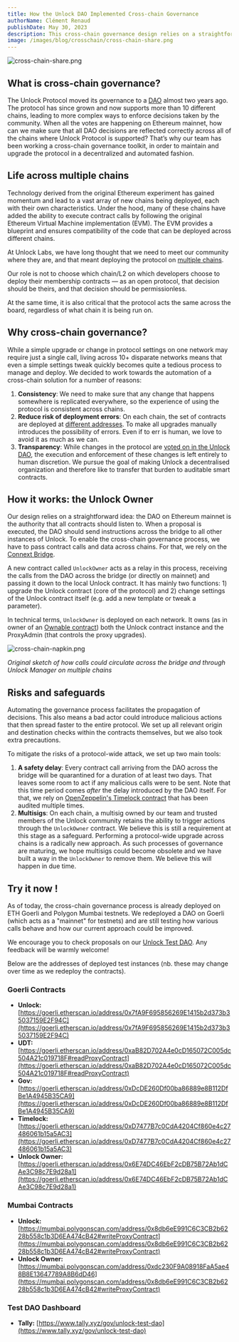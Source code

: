 ```yaml
---
title: How the Unlock DAO Implemented Cross-chain Governance
authorName: Clément Renaud
publishDate: May 30, 2023
description: This cross-chain governance design relies on a straightforward idea. The DAO on Ethereum mainnet is the authority that all contracts should listen to. When a proposal is executed, the DAO should send instructions, pass contract calls, and send data across a bridge to all other instances of the DAO on other chains.
image: /images/blog/crosschain/cross-chain-share.png
---
```


![cross-chain-share.png](/images/blog/crosschain/cross-chain-share.png)

## What is cross-chain governance?

The Unlock Protocol moved its governance to a [DAO](https://docs.unlock-protocol.com/governance/unlock-dao) almost two years ago. The protocol has since grown and now supports more than 10 different chains, leading to more complex ways to enforce decisions taken by the community. When all the votes are happening on Ethereum mainnet, how can we make sure that all DAO decisions are reflected correctly across all of the chains where Unlock Protocol is supported? That’s why our team has been working a cross-chain governance toolkit, in order to maintain and upgrade the protocol in a decentralized and automated fashion.

## Life across multiple chains

Technology derived from the original Ethereum experiment has gained momentum and lead to a vast array of new chains being deployed, each with their own characteristics. Under the hood, many of these chains have added the ability to execute contract calls by following the original Ethereum Virtual Machine implementation (EVM). The EVM provides a blueprint and ensures compatibility of the code that can be deployed across different chains.

At Unlock Labs, we have long thought that we need to meet our community where they are, and that meant deploying the protocol on [multiple chains](https://docs.unlock-protocol.com/core-protocol/unlock/networks).

Our role is not to choose which chain/L2 on which developers choose to deploy their membership contracts — as an open protocol, that decision should be theirs, and that decision should be permissionless.

At the same time, it is also critical that the protocol acts the same across the board, regardless of what chain it is being run on.

## Why cross-chain governance?

While a simple upgrade or change in protocol settings on one network may require just a single call, living across 10+ disparate networks means that even a simple settings tweak quickly becomes quite a tedious process to manage and deploy. We decided to work towards the automation of a cross-chain solution for a number of reasons:

1. **Consistency**: We need to make sure that any change that happens somewhere is replicated everywhere, so the experience of using the protocol is consistent across chains.
2. **Reduce risk of deployment errors**: On each chain, the set of contracts are deployed at [different addresses](https://www.npmjs.com/package/@unlock-protocol/networks). To make all upgrades manually introduces the possibility of errors. Even if to err is human, we love to avoid it as much as we can.
3. **Transparency**: While changes in the protocol are [voted on in the Unlock DAO](https://unlock-protocol.com/guides/delegation/), the execution and enforcement of these changes is left entirely to human discretion. We pursue the goal of making Unlock a decentralised organization and therefore like to transfer that burden to auditable smart contracts.

## How it works: the Unlock Owner

Our design relies on a straightforward idea: the DAO on Ethereum mainnet is the authority that all contracts should listen to. When a proposal is executed, the DAO should send instructions across the bridge to all other instances of Unlock. To enable the cross-chain governance process, we have to pass contract calls and data across chains. For that, we rely on the [Connext Bridge](https://www.connext.network/).

A new contract called `UnlockOwner` acts as a relay in this process, receiving the calls from the DAO across the bridge (or directly on mainnet) and passing it down to the local Unlock contract. It has mainly two functions: 1) upgrade the Unlock contract (core of the protocol) and 2) change settings of the Unlock contract itself (e.g. add a new template or tweak a parameter).

In technical terms, `UnlockOwner` is deployed on each network. It owns (as in owner of an [Ownable contract](https://docs.openzeppelin.com/contracts/4.x/access-control#ownership-and-ownable)) both the Unlock contract instance and the ProxyAdmin (that controls the proxy upgrades).

![cross-chain-napkin.png](/images/blog/crosschain/cross-chain-napkin.png)

_Original sketch of how calls could circulate across the bridge and through Unlock Manager on multiple chains_

## Risks and safeguards

Automating the governance process facilitates the propagation of decisions. This also means a bad actor could introduce malicious actions that then spread faster to the entire protocol. We set up all relevant origin and destination checks within the contracts themselves, but we also took extra precautions.

To mitigate the risks of a protocol-wide attack, we set up two main tools:

1. **A safety delay**: Every contract call arriving from the DAO across the bridge will be quarantined for a duration of at least two days. That leaves some room to act if any malicious calls were to be sent. Note that this time period comes _after_ the delay introduced by the DAO itself. For that, we rely on [OpenZeppelin's Timelock contract](https://docs.openzeppelin.com/contracts/4.x/governance#timelock) that has been audited multiple times.
2. **Multisigs**: On each chain, a multisig owned by our team and trusted members of the Unlock community retains the ability to trigger actions through the `UnlockOwner` contract. We believe this is still a requirement at this stage as a safeguard. Performing a protocol-wide upgrade across chains is a radically new approach. As such processes of governance are maturing, we hope multisigs could become obsolete and we have built a way in the `UnlockOwner` to remove them. We believe this will happen in due time.

## Try it now !

As of today, the cross-chain governance process is already deployed on ETH Goerli and Polygon Mumbai testnets. We redeployed a DAO on Goerli (which acts as a "mainnet" for testnets) and are still testing how various calls behave and how our current approach could be improved.

We encourage you to check proposals on our [Unlock Test DAO](https://www.tally.xyz/gov/unlock-test-dao). Any feedback will be warmly welcome!

Below are the addresses of deployed test instances (nb. these may change over time as we redeploy the contracts).

### Goerli Contracts

- **Unlock:** [https://goerli.etherscan.io/address/0x7fA9F695856269E1415b2d373b35037159E2F94C](https://goerli.etherscan.io/address/0x7fA9F695856269E1415b2d373b35037159E2F94C)
- **UDT:** [https://goerli.etherscan.io/address/0xaB82D702A4e0cD165072C005dc504A21c019718F#readProxyContract](https://goerli.etherscan.io/address/0xaB82D702A4e0cD165072C005dc504A21c019718F#readProxyContract)
- **Gov:** [https://goerli.etherscan.io/address/0xDcDE260Df00ba86889e8B112DfBe1A4945B35CA9](https://goerli.etherscan.io/address/0xDcDE260Df00ba86889e8B112DfBe1A4945B35CA9)
- **Timelock:** [https://goerli.etherscan.io/address/0xD7477B7c0CdA4204Cf860e4c27486061b15a5AC3](https://goerli.etherscan.io/address/0xD7477B7c0CdA4204Cf860e4c27486061b15a5AC3)
- **Unlock Owner:** [https://goerli.etherscan.io/address/0x6E74DC46EbF2cDB75B72Ab1dCAe3C98c7E9d28a1](https://goerli.etherscan.io/address/0x6E74DC46EbF2cDB75B72Ab1dCAe3C98c7E9d28a1)

### Mumbai Contracts

- **Unlock:** [https://mumbai.polygonscan.com/address/0x8db6eE991C6C3CB2b6228b558c1b3D6EA474cB42#writeProxyContract](https://mumbai.polygonscan.com/address/0x8db6eE991C6C3CB2b6228b558c1b3D6EA474cB42#writeProxyContract)
- **Unlock Owner:** [https://mumbai.polygonscan.com/address/0xdc230F9A08918FaA5ae48B8E13647789A8B6dD46](https://mumbai.polygonscan.com/address/0x8db6eE991C6C3CB2b6228b558c1b3D6EA474cB42#writeProxyContract)

### Test DAO Dashboard

- **Tally:** [https://www.tally.xyz/gov/unlock-test-dao](https://www.tally.xyz/gov/unlock-test-dao)
